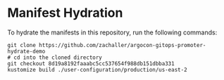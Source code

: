 # Manifest Hydration

To hydrate the manifests in this repository, run the following commands:

```shell
git clone https://github.com/zachaller/argocon-gitops-promoter-hydrate-demo
# cd into the cloned directory
git checkout 8d19a8192faaabc5cc537654f988db151dbba331
kustomize build ./user-configuration/production/us-east-2
```
